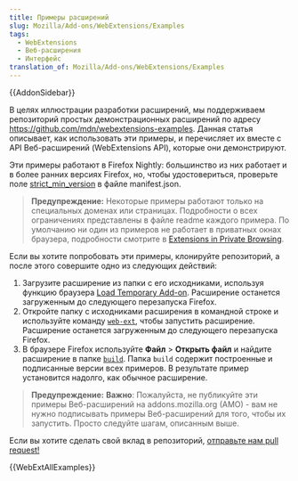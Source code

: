 ```yaml
---
title: Примеры расширений
slug: Mozilla/Add-ons/WebExtensions/Examples
tags:
  - WebExtensions
  - Веб-расширения
  - Интерфейс
translation_of: Mozilla/Add-ons/WebExtensions/Examples
---
```


{{AddonSidebar}}

В целях иллюстрации разработки расширений, мы поддерживаем репозиторий простых демонстрационных расширений по адресу <https://github.com/mdn/webextensions-examples>. Данная статья описывает, как использовать эти примеры, и перечисляет их вместе с API Веб-расширений (WebExtensions API), которые они демонстрируют.

Эти примеры работают в Firefox Nightly: большинство из них работает и в более ранних версиях Firefox, но, чтобы удостовериться, проверьте поле [strict_min_version](/en-US/Add-ons/WebExtensions/manifest.json/applications) в файле manifest.json.

> **Предупреждение:** Некоторые примеры работают только на специальных доменах или страницах. Подробности о всех ограничениях представлены в файле readme каждого примера. По умолчанию ни один из примеров не работает в приватных окнах браузера, подробности смотрите в [Extensions in Private Browsing](https://support.mozilla.org/en-US/kb/extensions-private-browsing#w_enabling-or-disabling-extensions-in-private-windows).

Если вы хотите попробовать эти примеры, клонируйте репозиторий, а после этого совершите одно из следующих действий:

1. Загрузите расширение из папки с его исходниками, используя функцию браузера [Load Temporary Add-on](/en-US/Add-ons/WebExtensions/Temporary_Installation_in_Firefox). Расширение останется загруженным до следующего перезапуска Firefox.
2. Откройте папку с исходниками расширения в командной строке и используйте команду [`web-ext`](/en-US/Add-ons/WebExtensions/Getting_started_with_web-ext), чтобы запустить расширение. Расширение останется загруженным до следующего перезапуска Firefox.
3. В браузере Firefox используйте **Файл** > **Открыть файл** и найдите расширение в папке [`build`](https://github.com/mdn/webextensions-examples/tree/master/build). Папка `build` содержит построенные и подписанные версии всех примеров. В результате пример установится надолго, как обычное расширение.

> **Предупреждение:** **Важно**: Пожалуйста, не публикуйте эти примеры Веб-расширений на addons.mozilla.org (AMO) - вам не нужно подписывать примеры Веб-расширений для того, чтобы их запустить. Просто следуйте шагам, описанным выше.

Если вы хотите сделать свой вклад в репозиторий, [отправьте нам pull request!](https://github.com/mdn/webextensions-examples/blob/master/CONTRIBUTING.md)

{{WebExtAllExamples}}
